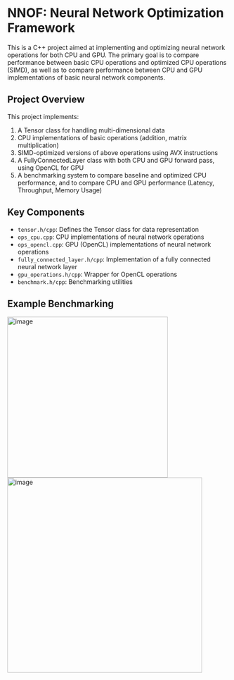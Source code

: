 # NNOF: Neural Network Optimization Framework

This is a C++ project aimed at implementing and optimizing neural network operations for both CPU and GPU. The primary goal is to compare performance between basic CPU operations and optimized CPU operations (SIMD), as well as to compare performance between CPU and GPU implementations of basic neural network components.

## Project Overview

This project implements:

1. A Tensor class for handling multi-dimensional data
2. CPU implementations of basic operations (addition, matrix multiplication)
3. SIMD-optimized versions of above operations using AVX instructions
4. A FullyConnectedLayer class with both CPU and GPU forward pass, using OpenCL for GPU
5. A benchmarking system to compare baseline and optimized CPU performance, and to compare CPU and GPU performance (Latency, Throughput, Memory Usage)

## Key Components

- `tensor.h/cpp`: Defines the Tensor class for data representation
- `ops_cpu.cpp`: CPU implementations of neural network operations
- `ops_opencl.cpp`: GPU (OpenCL) implementations of neural network operations
- `fully_connected_layer.h/cpp`: Implementation of a fully connected neural network layer
- `gpu_operations.h/cpp`: Wrapper for OpenCL operations
- `benchmark.h/cpp`: Benchmarking utilities

## Example Benchmarking

<img width="365" alt="image" src="https://github.com/user-attachments/assets/cf55ade3-527b-4ef0-a7b9-ec15f60696d2">

<img width="443" alt="image" src="https://github.com/user-attachments/assets/4b66aeec-13e5-471c-9c5a-2e4b40d0fd60">
